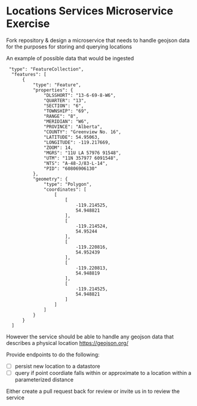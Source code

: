# Locations Services Microservice Exercise

Fork repository & design a microservice that needs to handle geojson data for the purposes for storing and querying locations

An example of possible data that would be ingested
```
 "type": "FeatureCollection",
  "features": [
      {
          "type": "Feature",
          "properties": {
              "DLSSHORT": "13-6-69-8-W6",
              "QUARTER": "13",
              "SECTION": "6",
              "TOWNSHIP": "69",
              "RANGE": "8",
              "MERIDIAN": "W6",
              "PROVINCE": "Alberta",
              "COUNTY": "Greenview No. 16",
              "LATITUDE": 54.95063,
              "LONGITUDE": -119.217669,
              "ZOOM": 14,
              "MGRS": "11U LA 57976 91548",
              "UTM": "11N 357977 6091548",
              "NTS": "A-48-J/83-L-14",
              "PID": "60806906130"
          },
          "geometry": {
              "type": "Polygon",
              "coordinates": [
                  [
                      [
                          -119.214525,
                          54.948821
                      ],
                      [
                          -119.214524,
                          54.95244
                      ],
                      [
                          -119.220816,
                          54.952439
                      ],
                      [
                          -119.220813,
                          54.948819
                      ],
                      [
                          -119.214525,
                          54.948821
                      ]
                  ]
              ]
          }
      }
  ]
  ```
  
  However the service should be able to handle any geojson data that describes a physical location https://geojson.org/
  
  Provide endpoints to do the following:
  - [ ] persist new location to a datastore
  - [ ] query if point coordiate falls within or approximate to a location within a parameterized distance
  
  Either create a pull request back for review or invite us in to review the service
  
